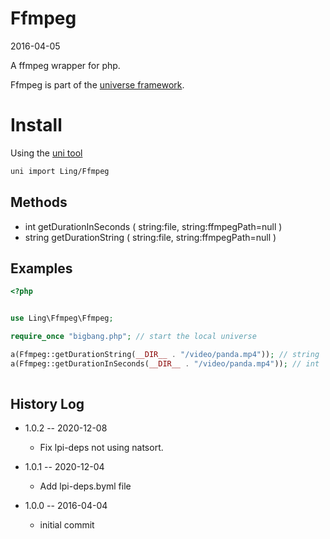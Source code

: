 Ffmpeg
================
2016-04-05


A ffmpeg wrapper for php.

Ffmpeg is part of the [universe framework](https://github.com/karayabin/universe-snapshot).


Install
=============


Using the [uni tool](https://github.com/lingtalfi/universe-naive-importer)
```bash
uni import Ling/Ffmpeg
```



Methods
-----------

- int   getDurationInSeconds ( string:file, string:ffmpegPath=null )
- string    getDurationString ( string:file, string:ffmpegPath=null )



Examples
--------------

```php
<?php


use Ling\Ffmpeg\Ffmpeg;

require_once "bigbang.php"; // start the local universe

a(Ffmpeg::getDurationString(__DIR__ . "/video/panda.mp4")); // string   01:30:24.09
a(Ffmpeg::getDurationInSeconds(__DIR__ . "/video/panda.mp4")); // int   5424
    
```





History Log
------------------

- 1.0.2 -- 2020-12-08

    - Fix lpi-deps not using natsort.

- 1.0.1 -- 2020-12-04

    - Add lpi-deps.byml file

- 1.0.0 -- 2016-04-04

    - initial commit
    
    
